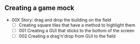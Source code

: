 ﻿## Creating a game mock
- 00X Story: drag and drop the building on the field
  - [ ] Creating square tiles that have a method to highlight them
  - [ ] 001 Creating a GUI that sticks to the bottom of the screen
  - [ ] 002 Creating a drag'n'drop from GUI to the field